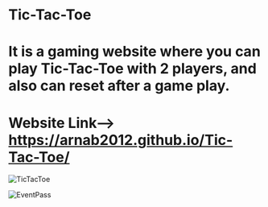 # Tic-Tac-Toe
# It is a gaming website where you can play Tic-Tac-Toe with 2 players, and also can reset after a game play.
# Website Link--> https://arnab2012.github.io/Tic-Tac-Toe/
![TicTacToe](https://encrypted-tbn0.gstatic.com/images?q=tbn:ANd9GcQ2hjzFgkEHHNcUth2tehcXa2b-IAfQEALtNg&usqp=CAU)

![EventPass](https://user-images.githubusercontent.com/98828838/210571645-8972089d-ddda-4450-93a6-062f43186627.png)
